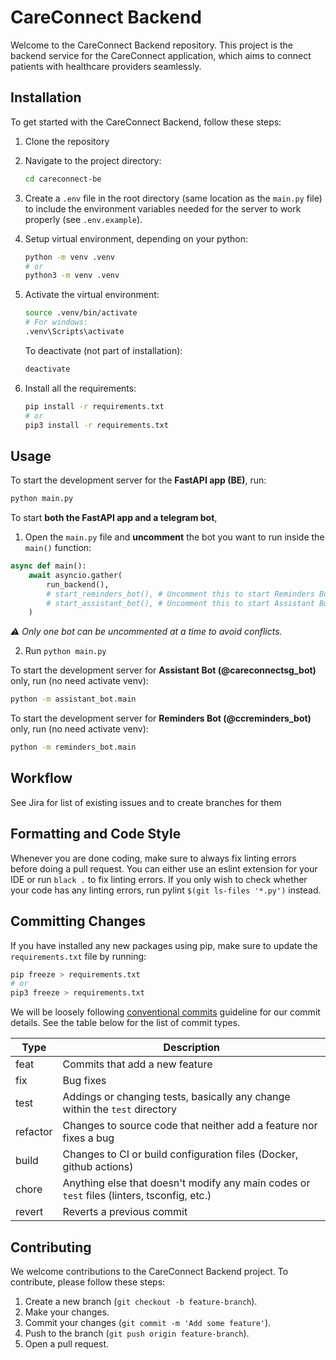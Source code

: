 # CareConnect Backend

Welcome to the CareConnect Backend repository. This project is the backend service for the CareConnect application, which aims to connect patients with healthcare providers seamlessly.

## Installation

To get started with the CareConnect Backend, follow these steps:

1. Clone the repository
2. Navigate to the project directory:
   ```bash
   cd careconnect-be
   ```
3. Create a `.env` file in the root directory (same location as the `main.py` file) to include the environment variables needed for the server to work properly (see `.env.example`).

4. Setup virtual environment, depending on your python:

   ```bash
   python -m venv .venv
   # or
   python3 -m venv .venv
   ```

5. Activate the virtual environment:

   ```bash
   source .venv/bin/activate
   # For windows:
   .venv\Scripts\activate
   ```

   To deactivate (not part of installation):

   ```bash
   deactivate
   ```

6. Install all the requirements:
   ```bash
   pip install -r requirements.txt
   # or
   pip3 install -r requirements.txt
   ```

## Usage

To start the development server for the **FastAPI app (BE)**, run:

```bash
python main.py
```

To start **both the FastAPI app and a telegram bot**,

1. Open the `main.py` file and **uncomment** the bot you want to run inside the `main()` function:

```python
async def main():
    await asyncio.gather(
        run_backend(), 
        # start_reminders_bot(), # Uncomment this to start Reminders Bot
        # start_assistant_bot(), # Uncomment this to start Assistant Bot
    )
```
*⚠️ Only one bot can be uncommented at a time to avoid conflicts.*

2. Run `python main.py`

To start the development server for **Assistant Bot (@careconnectsg_bot)** only,
run (no need activate venv):

```bash
python -m assistant_bot.main
```

To start the development server for **Reminders Bot (@ccreminders_bot)** only,
run (no need activate venv):

```bash
python -m reminders_bot.main
```

## Workflow

See Jira for list of existing issues and to create branches for them

## Formatting and Code Style

Whenever you are done coding, make sure to always fix linting errors before doing a pull request. You can either use an eslint extension for your IDE or run `black .` to fix linting errors. If you only wish to check whether your code has any linting errors, run pylint `$(git ls-files '*.py')` instead.

## Committing Changes

If you have installed any new packages using pip, make sure to update the `requirements.txt` file by running:

```bash
pip freeze > requirements.txt
# or
pip3 freeze > requirements.txt
```

We will be loosely following [conventional commits](https://www.conventionalcommits.org/en/v1.0.0/) guideline for our commit details. See the table below for the list of commit types.

| Type     | Description                                                                                |
| -------- | ------------------------------------------------------------------------------------------ |
| feat     | Commits that add a new feature                                                             |
| fix      | Bug fixes                                                                                  |
| test     | Addings or changing tests, basically any change within the `test` directory                |
| refactor | Changes to source code that neither add a feature nor fixes a bug                          |
| build    | Changes to CI or build configuration files (Docker, github actions)                        |
| chore    | Anything else that doesn't modify any main codes or `test` files (linters, tsconfig, etc.) |
| revert   | Reverts a previous commit                                                                  |

## Contributing

We welcome contributions to the CareConnect Backend project. To contribute, please follow these steps:

1. Create a new branch (`git checkout -b feature-branch`).
2. Make your changes.
3. Commit your changes (`git commit -m 'Add some feature'`).
4. Push to the branch (`git push origin feature-branch`).
5. Open a pull request.
